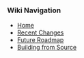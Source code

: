 ### Wiki Navigation

* [Home](Home)
* [Recent Changes](Recent-Changes)
* [Future Roadmap](Future-Roadmap)
* [Building from Source](Building-from-Source)